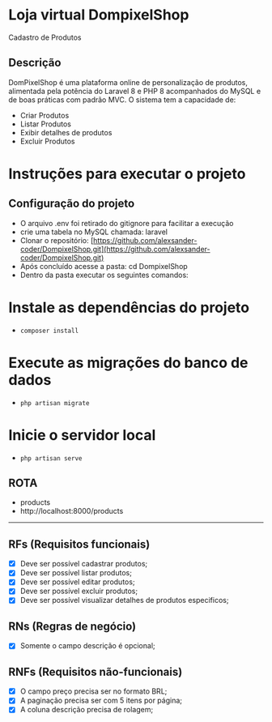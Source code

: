 # Loja virtual DompixelShop

Cadastro de Produtos

## Descrição

DomPixelShop é uma plataforma online de personalização de produtos, alimentada pela potência do Laravel 8 e PHP 8 acompanhados do MySQL e de boas práticas com padrão MVC.
O sistema tem a capacidade de:

- Criar Produtos
- Listar Produtos
- Exibir detalhes de produtos
- Excluir Produtos

# Instruções para executar o projeto

## Configuração do projeto

- O arquivo .env foi retirado do gitignore para facilitar a execução
- crie uma tabela no MySQL chamada: laravel
- Clonar o repositório: [https://github.com/alexsander-coder/DompixelShop.git](https://github.com/alexsander-coder/DompixelShop.git)
- Após concluído acesse a pasta: cd DompixelShop
- Dentro da pasta executar os seguintes comandos:

# Instale as dependências do projeto

- `composer install`

# Execute as migrações do banco de dados

- `php artisan migrate`

# Inicie o servidor local

- `php artisan serve`
## ROTA

- products
- http://localhost:8000/products
---
## RFs (Requisitos funcionais)

- [X] Deve ser possível cadastrar produtos;
- [X] Deve ser possível listar produtos;
- [X] Deve ser possível editar produtos;
- [X] Deve ser possível excluir produtos;
- [X] Deve ser possível visualizar detalhes de produtos especificos;

## RNs (Regras de negócio)

- [X] Somente o campo descrição é opcional;

## RNFs (Requisitos não-funcionais)

- [X] O campo preço precisa ser no formato BRL;
- [X] A paginação precisa ser com 5 itens por página;
- [X] A coluna descrição precisa de rolagem;
